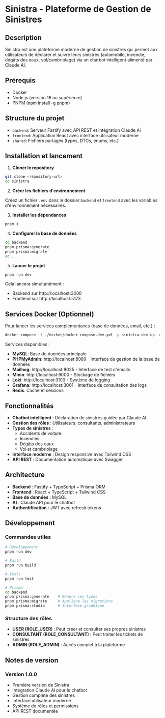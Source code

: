 # Sinistra - Plateforme de Gestion de Sinistres

## Description

Sinistra est une plateforme moderne de gestion de sinistres qui permet aux utilisateurs de déclarer et suivre leurs sinistres (automobile, incendie, dégâts des eaux, vol/cambriolage) via un chatbot intelligent alimenté par Claude AI.

## Prérequis

- Docker
- Node.js (version 18 ou supérieure)
- PNPM (npm install -g pnpm)

## Structure du projet

- `backend`: Serveur Fastify avec API REST et intégration Claude AI
- `frontend`: Application React avec interface utilisateur moderne
- `shared`: Fichiers partagés (types, DTOs, enums, etc.)

## Installation et lancement

1. **Cloner le repository**

```bash
git clone <repository-url>
cd sinistra
```

2. **Créer les fichiers d'environnement**

Créez un fichier `.env` dans le dossier `backend` et `frontend` avec les variables d'environnement nécessaires.

3. **Installer les dépendances**

```bash
pnpm i
```

4. **Configurer la base de données**

```bash
cd backend
pnpm prisma:generate
pnpm prisma:migrate
cd ..
```

5. **Lancer le projet**

```bash
pnpm run dev
```

Cela lancera simultanément :
- Backend sur http://localhost:3000
- Frontend sur http://localhost:5173

## Services Docker (Optionnel)

Pour lancer les services complémentaires (base de données, email, etc.) :

```bash
docker compose -f ./docker/docker-compose.dev.yml -p sinistra-dev up -d
```

Services disponibles :
- **MySQL**: Base de données principale
- **PHPMyAdmin**: http://localhost:8080 - Interface de gestion de la base de données
- **Mailhog**: http://localhost:8025 - Interface de test d'emails
- **Minio**: http://localhost:9000 - Stockage de fichiers
- **Loki**: http://localhost:3100 - Système de logging
- **Grafana**: http://localhost:3001 - Interface de consultation des logs
- **Redis**: Cache et sessions

## Fonctionnalités

- **Chatbot intelligent** : Déclaration de sinistres guidée par Claude AI
- **Gestion des rôles** : Utilisateurs, consultants, administrateurs
- **Types de sinistres** : 
  - Accidents de voiture
  - Incendies
  - Dégâts des eaux
  - Vol et cambriolage
- **Interface moderne** : Design responsive avec Tailwind CSS
- **API REST** : Documentation automatique avec Swagger

## Architecture

- **Backend** : Fastify + TypeScript + Prisma ORM
- **Frontend** : React + TypeScript + Tailwind CSS
- **Base de données** : MySQL
- **AI** : Claude API pour le chatbot
- **Authentification** : JWT avec refresh tokens

## Développement

### Commandes utiles

```bash
# Développement
pnpm run dev

# Build
pnpm run build

# Tests
pnpm run test

# Prisma
cd backend
pnpm prisma:generate    # Génère les types
pnpm prisma:migrate     # Applique les migrations
pnpm prisma:studio      # Interface graphique
```

### Structure des rôles

- **USER (ROLE_USER)** : Peut créer et consulter ses propres sinistres
- **CONSULTANT (ROLE_CONSULTANT)** : Peut traiter les tickets de sinistres
- **ADMIN (ROLE_ADMIN)** : Accès complet à la plateforme

## Notes de version

### Version 1.0.0

- Première version de Sinistra
- Intégration Claude AI pour le chatbot
- Gestion complète des sinistres
- Interface utilisateur moderne
- Système de rôles et permissions
- API REST documentée
